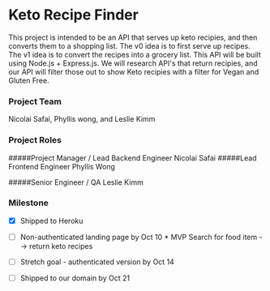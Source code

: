 # Keto Recipe Finder
This project is intended to be an API that serves up keto recipies, and then converts them to a shopping list.
The v0 idea is to first serve up recipes. The v1 idea is to convert the recipes into a grocery list. This API will be built
using Node.js + Express.js. We will research API's that return recipies, and our API 
will filter those out to show Keto recipies with a filter for Vegan and Gluten Free.

### Project Team
Nicolai Safai, Phyllis wong, and Leslie Kimm

### Project Roles
#####Project Manager / Lead Backend Engineer
Nicolai Safai
#####Lead Frontend Engineer 
Phyllis Wong

#####Senior Engineer / QA 
Leslie Kimm

### Milestone
- [x] Shipped to Heroku
- [ ] Non-authenticated landing page by Oct 10
		* MVP Search for food item --> return keto recipes
- [ ] Stretch goal - authenticated version by Oct 14
- [ ] Shipped to our domain by Oct 21



